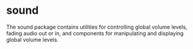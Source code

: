 # sound

The sound package contains utilities for controlling global volume levels, fading audio out or in, and components for manipulating and displaying global volume levels.
